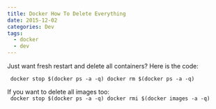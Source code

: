 ```yaml
---
title: Docker How To Delete Everything
date: 2015-12-02
categories: Dev
tags: 
  - docker
  - dev
---
```


Just want fresh restart and delete all containers? Here is the code:

` docker stop $(docker ps -a -q) docker rm $(docker ps -a -q)`

If you want to delete all images too:  
` docker stop $(docker ps -a -q) docker rmi $(docker images -a -q)`
